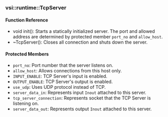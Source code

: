 ### vsi::runtime::TcpServer

#### Function Reference
- void init(): Starts a statically initialized server. The port and allowed address are determined by protected member `port_no` and `allow_host`.
- ~TcpServer(): Closes all connection and shuts down the server.

#### Protected Members
- `port_no`: Port number that the server listens on.
- `allow_host`: Allows connections from this host only.
- `INPUT_ENABLE`: TCP Server's input is enabled.
- `OUTPUT_ENABLE`: TCP Server's output is enabled.
- `use_udp`: Uses UDP protocol instead of TCP.
- `server_data_in`: Represents input `Inout` attached to this server.
- `tcp_server_connection`: Represents socket that the TCP Server is listening on.
- `server_data_out`: Represents output `Inout` attached to this server.
